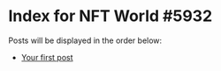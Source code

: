 # Index for NFT World #5932
Posts will be displayed in the order below:

- [Your first post](./001-first.md)

